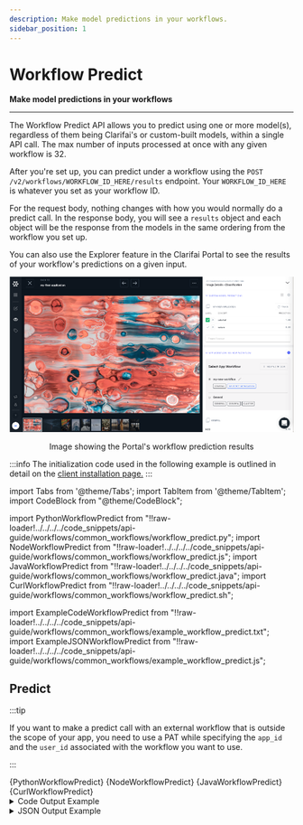 ```yaml
---
description: Make model predictions in your workflows.
sidebar_position: 1
---
```


# Workflow Predict

**Make model predictions in your workflows**
<hr />

The Workflow Predict API allows you to predict using one or more model\(s\), regardless of them being Clarifai's or custom-built models, within a single API call. The max number of inputs processed at once with any given workflow is 32.

After you're set up, you can predict under a workflow using the `POST /v2/workflows/WORKFLOW_ID_HERE/results` endpoint. Your `WORKFLOW_ID_HERE` is whatever you set as your workflow ID. 

For the request body, nothing changes with how you would normally do a predict call. In the response body, you will see a `results` object and each object will be the response from the models in the same ordering from the workflow you set up.

You can also use the Explorer feature in the Clarifai Portal to see the results of your workflow's predictions on a given input.

![Image showing the Portal&apos;s workflow prediction results](/img/preview-workflows-new.png)

<p align="center">
Image showing the Portal's workflow prediction results
</p>

:::info
The initialization code used in the following example is outlined in detail on the [client installation page.](https://docs.clarifai.com/api-guide/api-overview/api-clients/#client-installation-instructions)
:::

import Tabs from '@theme/Tabs';
import TabItem from '@theme/TabItem';
import CodeBlock from "@theme/CodeBlock";

import PythonWorkflowPredict from "!!raw-loader!../../../../code_snippets/api-guide/workflows/common_workflows/workflow_predict.py";
import NodeWorkflowPredict from "!!raw-loader!../../../../code_snippets/api-guide/workflows/common_workflows/workflow_predict.js";
import JavaWorkflowPredict from "!!raw-loader!../../../../code_snippets/api-guide/workflows/common_workflows/workflow_predict.java";
import CurlWorkflowPredict from "!!raw-loader!../../../../code_snippets/api-guide/workflows/common_workflows/workflow_predict.sh";

import ExampleCodeWorkflowPredict from "!!raw-loader!../../../../code_snippets/api-guide/workflows/common_workflows/example_workflow_predict.txt";
import ExampleJSONWorkflowPredict from "!!raw-loader!../../../../code_snippets/api-guide/workflows/common_workflows/example_workflow_predict.js";

## Predict

:::tip

If you want to make a predict call with an external workflow that is outside the scope of your app, you need to use a PAT while specifying the `app_id` and the `user_id` associated with the workflow you want to use. 

:::

<Tabs>

<TabItem value="python" label="Python">
    <CodeBlock className="language-python">{PythonWorkflowPredict}</CodeBlock>
</TabItem>

<TabItem value="nodejs" label="NodeJS">
    <CodeBlock className="language-javascript">{NodeWorkflowPredict}</CodeBlock>
</TabItem>

<TabItem value="java" label="Java">
    <CodeBlock className="language-java">{JavaWorkflowPredict}</CodeBlock>
</TabItem>

<TabItem value="curl" label="cURL">
    <CodeBlock className="language-bash">{CurlWorkflowPredict}</CodeBlock>
</TabItem>

</Tabs>

<details>
  <summary>Code Output Example</summary>
    <CodeBlock className="language-text">{ExampleCodeWorkflowPredict}</CodeBlock>
</details>

<details>
  <summary>JSON Output Example</summary>
    <CodeBlock className="language-javascript">{ExampleJSONWorkflowPredict}</CodeBlock>
</details>
